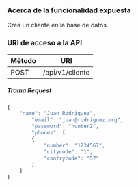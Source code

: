 ### Acerca de la funcionalidad expuesta
Crea un cliente en la base de datos.

### URI de acceso a la API
| Método | URI             |
|--------|-----------------|
|POST| /api/v1/cliente |


##### Trama Request

```javascript
{
    "name": "Juan Rodriguez",
        "email": "juan@rodriguez.org",
        "password": "hunter2",
        "phones": [
        {
            "number": "1234567",
            "citycode": "1",
            "contrycode": "57"
        }
    ]
}
```
